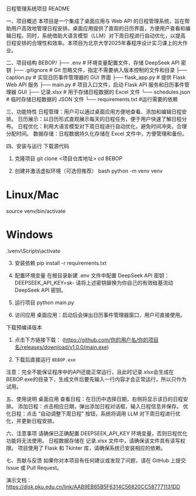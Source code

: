 日程管理系统项目 README

一、项目概述
本项目是一个集成了桌面应用与 Web API 的日程管理系统，旨在帮助用户高效地管理日程安排。桌面应用提供了直观的日历界面，方便用户查看和编辑日程。同时，系统借助大语言模型（LLM）对下周日程进行自动优化，以提高日程安排的合理性和效率。本项目为北京大学2025年春程序设计实习课上的大作业。

二、项目结构
BEBOP/
├── .env                # 环境变量配置文件，存储 DeepSeek API 密钥
├── .gitignore          # Git 忽略文件，指定不需要纳入版本控制的文件和目录
├── caption.py          # 实现日历事件管理器的 GUI 界面
├── flask_app.py        # 提供 Flask Web API 服务
├── main.py             # 项目入口文件，启动 Flask API 服务和日历事件管理器 GUI
├── 记录.xlsx           # 用于存储日程数据的 Excel 文件
└── schedules.json      # 临时存储日程数据的 JSON 文件
└── requirements.txt    #运行需要的依赖

三、功能特性
日程管理：用户可以通过桌面应用方便地查看、添加和编辑日程安排。
日历展示：以日历形式直观展示每天的日程任务，便于用户快速了解日程分布。
日程优化：利用大语言模型对下周日程进行自动优化，避免时间冲突，合理分配时间。
数据存储：日程数据持久化存储在 Excel 文件中，方便管理和备份。

四、安装与运行
下载源代码
1. 克隆项目
git clone <项目仓库地址>
cd BEBOP

2. 创建并激活虚拟环境（可选但推荐）
bash
python -m venv venv
# Linux/Mac
source venv/bin/activate
# Windows
.\venv\Scripts\activate

3. 安装依赖
pip install -r requirements.txt

4. 配置环境变量
在根目录新建 .env 文件中配置 DeepSeek API 密钥：
DEEPSEEK_API_KEY=sk-
请将上述密钥替换为你自己的有效硅基流动 DeepSeek API 密钥。

5. 运行项目
python main.py

6. 访问应用
桌面应用：启动后会弹出日历事件管理器窗口，用户可直接使用。

下载预编译版本
1. 点击下方链接下载：
(https://github.com/你的用户名/你的项目名/releases/download/v1.0.0/main.exe)

2. 下载后直接运行 `BEBOP.exe`

注意：完全不能保证程序中的API还能正常运行，且此时记录.xlsx会生成在BEBOP.exe的目录下，生成文件后要先输入一行内容才会正常运行，所以只作为试用。

五、使用说明
桌面应用
查看日程：在日历中选择日期，右侧将显示该日的日程安排。
添加日程：点击相应日期，弹出添加日程对话框，输入日程信息并保存。
优化日程：点击 “自动调整下周日程” 按钮，系统将调用 LLM 对下周日程进行优化，并更新日程安排。

六、注意事项
请确保已正确配置 DEEPSEEK_API_KEY 环境变量，否则日程优化功能将无法使用。
日程数据存储在 记录.xlsx 文件中，请确保该文件具有读写权限。
项目使用了 Flask 和 Tkinter 库，请确保系统已安装相应的依赖。

七、贡献与反馈
如果你对本项目有任何建议或发现了问题，请在 GitHub 上提交 Issue 或 Pull Request。

演示文档：
https://disk.pku.edu.cn/link/AAB9EB65B5F6314C56820CC587771131DD
